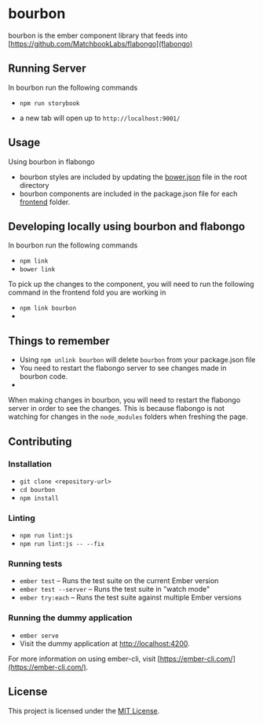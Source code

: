 bourbon
==============================================================================

bourbon is the ember component library that feeds into [https://github.com/MatchbookLabs/flabongo](flabongo)


Running Server
------------------------------------------------------------------------------
In bourbon run the following commands
* `npm run storybook`

- a new tab will open up to `http://localhost:9001/`

Usage
------------------------------------------------------------------------------

Using bourbon in flabongo

- bourbon styles are included by updating the [bower.json](https://github.com/MatchbookLabs/flabongo/blob/master/bower.json) file in the root directory
- bourbon components are included in the package.json file for each [frontend](https://github.com/MatchbookLabs/flabongo/tree/master/frontend) folder.


Developing locally using bourbon and flabongo
------------------------------------------------------------------------------

In bourbon run the following commands
* `npm link`
* `bower link`

To pick up the changes to the component, you will need to run the following command in the frontend fold you are working in
* `npm link bourbon`
*

## Things to remember
* Using `npm unlink bourbon` will delete `bourbon` from your package.json file
* You need to restart the flabongo server to see changes made in bourbon code.
*


When making changes in bourbon, you will need to restart the flabongo server in order to see the changes.  This is because flabongo is not watching for changes in the `node_modules` folders when freshing the page.

Contributing
------------------------------------------------------------------------------

### Installation

* `git clone <repository-url>`
* `cd bourbon`
* `npm install`

### Linting

* `npm run lint:js`
* `npm run lint:js -- --fix`

### Running tests

* `ember test` – Runs the test suite on the current Ember version
* `ember test --server` – Runs the test suite in "watch mode"
* `ember try:each` – Runs the test suite against multiple Ember versions

### Running the dummy application

* `ember serve`
* Visit the dummy application at [http://localhost:4200](http://localhost:4200).

For more information on using ember-cli, visit [https://ember-cli.com/](https://ember-cli.com/).

License
------------------------------------------------------------------------------

This project is licensed under the [MIT License](LICENSE.md).
